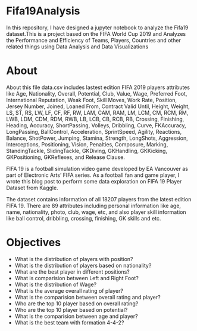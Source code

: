 # Fifa19Analysis
In this repository, I have designed a jupyter notebook to analyze the Fifa19 dataset.This is a project based on the FIFA World Cup 2019 and Analyzes the Performance and Efficiency of Teams, Players, Countries and other related things using Data Analysis and Data Visualizations

# About 

About this file
data.csv includes lastest edition FIFA 2019 players attributes like Age, Nationality, Overall, Potential, Club, Value, Wage, Preferred Foot, International Reputation, Weak Foot, Skill Moves, Work Rate, Position, Jersey Number, Joined, Loaned From, Contract Valid Until, Height, Weight, LS, ST, RS, LW, LF, CF, RF, RW, LAM, CAM, RAM, LM, LCM, CM, RCM, RM, LWB, LDM, CDM, RDM, RWB, LB, LCB, CB, RCB, RB, Crossing, Finishing, Heading, Accuracy, ShortPassing, Volleys, Dribbling, Curve, FKAccuracy, LongPassing, BallControl, Acceleration, SprintSpeed, Agility, Reactions, Balance, ShotPower, Jumping, Stamina, Strength, LongShots, Aggression, Interceptions, Positioning, Vision, Penalties, Composure, Marking, StandingTackle, SlidingTackle, GKDiving, GKHandling, GKKicking, GKPositioning, GKReflexes, and Release Clause.

FIFA 19 is a football simulation video game developed by EA Vancouver as part of Electronic Arts’ FIFA series. As a football fan and game player, I wrote this blog post to perform some data exploration on FIFA 19 Player Dataset from Kaggle.

The dataset contains information of all 18207 players from the latest edition FIFA 19. There are 89 attributes including personal information like age, name, nationality, photo, club, wage, etc, and also player skill information like ball control, dribbling, crossing, finishing, GK skills and etc.

# Objectives

* What is the distribution of players with position?
* What is the distribution of players based on nationality?
* What are the best player in different positions?
* What is comparision between Left and Right Foot?
* What is the distribution of Wage?
* What is the average overall rating of player?
* What is the comparision between overall rating and player?
* Who are the top 10 player based on overall rating?
* Who are the top 10 player based on potential?
* What is the comparision between age and player?
* What is the best team with formation 4-4-2?
